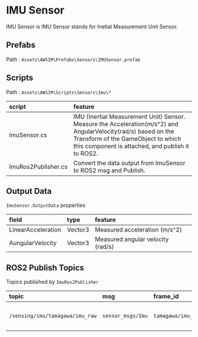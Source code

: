 # IMU Sensor

IMU Sensor is IMU Sensor stands for Inetial Measurement Unit Sensor.  

## Prefabs
Path : `Assets\AWSIM\Prefabs\Sensors\IMUSensor.prefab`

## Scripts

Path : `Assets\AWSIM\Scripts\Sensors\Imu\*`

|script|feature|
|:--|:--|
|ImuSensor.cs|IMU (Inertial Measurement Unit) Sensor.<br>Measure the Acceleration(m/s^2) and AngularVelocity(rad/s) based on the Transform of the GameObject to which this component is attached, and publish it to ROS2.|
|ImuRos2Publisher.cs|Convert the data output from ImuSensor to ROS2 msg and Publish.|

## Output Data
`ImuSensor.OutputData` properties

|field|type|feature|
|:--|:--|:--|
|LinearAcceleration|Vector3|Measured acceleration (m/s^2)|
|AungularVelocity|Vector3|Measured angular velocity (rad/s)|

## ROS2 Publish Topics

Topics published by `ImuRos2Publisher`

|topic|msg|frame_id|hz|QoS|
|:--|:--|:--|:--|:--|
|`/sensing/imu/tamagawa/imu_raw`|`sensor_msgs/Imu`|`tamagawa/imu_link`|`30`|`Reliable`, `Volatile`, `Keep last/1000`|